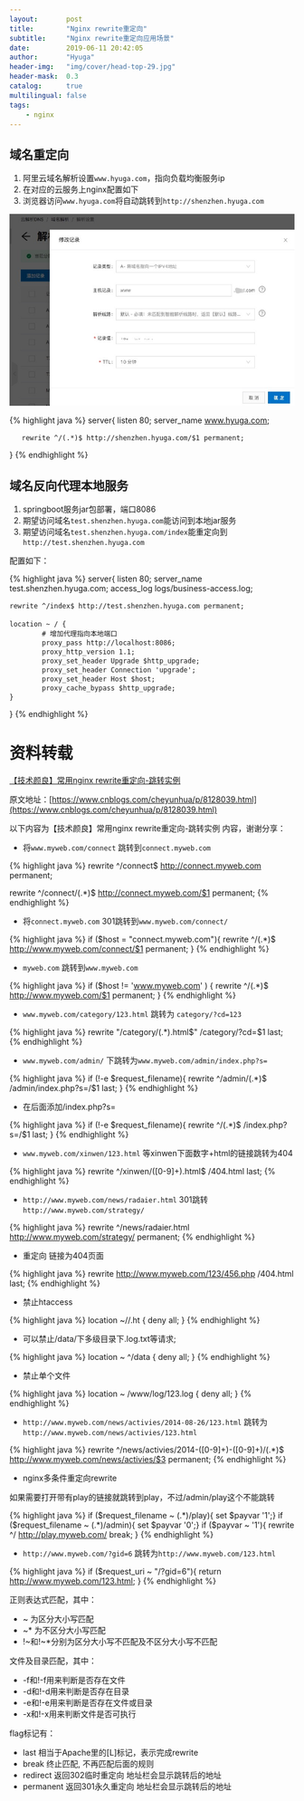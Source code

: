 ```yaml
---
layout:       post
title:        "Nginx rewrite重定向"
subtitle:     "Nginx rewrite重定向应用场景"
date:         2019-06-11 20:42:05
author:       "Hyuga"
header-img:   "img/cover/head-top-29.jpg"
header-mask:  0.3
catalog:      true
multilingual: false
tags:
    - nginx
---
```


##  域名重定向

1. 阿里云域名解析设置`www.hyuga.com`，指向负载均衡服务ip
2. 在对应的云服务上nginx配置如下
3. 浏览器访问`www.hyuga.com`将自动跳转到`http://shenzhen.hyuga.com`

![](/img/2019/2019-06/nginx-rewrite-1.png)

{% highlight java %}
server{
       listen  80;
       server_name www.hyuga.com;

       rewrite ^/(.*)$ http://shenzhen.hyuga.com/$1 permanent;
}
{% endhighlight %}

## 域名反向代理本地服务

1. springboot服务jar包部署，端口8086
2. 期望访问域名`test.shenzhen.hyuga.com`能访问到本地jar服务
3. 期望访问域名`test.shenzhen.hyuga.com/index`能重定向到`http://test.shenzhen.hyuga.com`
   
配置如下：

{% highlight java %} 
server{ 
    listen 80; 
    server_name test.shenzhen.hyuga.com; 
    access_log logs/business-access.log;

    rewrite ^/index$ http://test.shenzhen.hyuga.com permanent;

    location ~ / {
            # 增加代理指向本地端口
            proxy_pass http://localhost:8086;
            proxy_http_version 1.1;
            proxy_set_header Upgrade $http_upgrade;
            proxy_set_header Connection 'upgrade';
            proxy_set_header Host $host;
            proxy_cache_bypass $http_upgrade;
    }
}
{% endhighlight %}

# 资料转载

[【技术颜良】常用nginx rewrite重定向-跳转实例 ](https://www.cnblogs.com/cheyunhua/p/8128039.html)

原文地址：[https://www.cnblogs.com/cheyunhua/p/8128039.html](https://www.cnblogs.com/cheyunhua/p/8128039.html)

以下内容为【技术颜良】常用nginx rewrite重定向-跳转实例 内容，谢谢分享：

- 将`www.myweb.com/connect` 跳转到`connect.myweb.com`

{% highlight java %}
rewrite ^/connect$ http://connect.myweb.com permanent;

rewrite ^/connect/(.*)$ http://connect.myweb.com/$1 permanent;
{% endhighlight %}

- 将`connect.myweb.com` 301跳转到`www.myweb.com/connect/` 

{% highlight java %}
if ($host = "connect.myweb.com"){
    rewrite ^/(.*)$ http://www.myweb.com/connect/$1 permanent;
}
{% endhighlight %}


- `myweb.com` 跳转到`www.myweb.com`

{% highlight java %}
if ($host != 'www.myweb.com' ) { 
    rewrite ^/(.*)$ http://www.myweb.com/$1 permanent; 
}
{% endhighlight %}

- `www.myweb.com/category/123.html` 跳转为 `category/?cd=123`

{% highlight java %}
rewrite "/category/(.*).html$" /category/?cd=$1 last;
{% endhighlight %}
 
-  `www.myweb.com/admin/` 下跳转为`www.myweb.com/admin/index.php?s=`

{% highlight java %}
if (!-e $request_filename){
    rewrite ^/admin/(.*)$ /admin/index.php?s=/$1 last;
}
{% endhighlight %}

- 在后面添加/index.php?s=

{% highlight java %}
if (!-e $request_filename){
    rewrite ^/(.*)$ /index.php?s=/$1 last;
}
{% endhighlight %}

-  `www.myweb.com/xinwen/123.html` 等xinwen下面数字+html的链接跳转为404

{% highlight java %}
rewrite ^/xinwen/([0-9]+)\.html$ /404.html last;
{% endhighlight %}

-  `http://www.myweb.com/news/radaier.html` 301跳转
`http://www.myweb.com/strategy/`

{% highlight java %}
rewrite ^/news/radaier.html http://www.myweb.com/strategy/ permanent;
{% endhighlight %}

- 重定向 链接为404页面

{% highlight java %}
rewrite http://www.myweb.com/123/456.php /404.html last;
{% endhighlight %}

- 禁止htaccess

{% highlight java %}
location ~//.ht {
     deny all;
}
{% endhighlight %}

- 可以禁止/data/下多级目录下.log.txt等请求;

{% highlight java %}
location ~ ^/data {
     deny all;
}
{% endhighlight %}

- 禁止单个文件

{% highlight java %}
location ~ /www/log/123.log {
    deny all;
}
{% endhighlight %}

-  `http://www.myweb.com/news/activies/2014-08-26/123.html` 跳转为
`http://www.myweb.com/news/activies/123.html`

{% highlight java %}
rewrite ^/news/activies/2014\-([0-9]+)\-([0-9]+)/(.*)$ http://www.myweb.com/news/activies/$3 permanent;
{% endhighlight %}

- nginx多条件重定向rewrite

如果需要打开带有play的链接就跳转到play，不过/admin/play这个不能跳转

{% highlight java %}
if ($request_filename ~ (.*)/play){ set $payvar '1';}
if ($request_filename ~ (.*)/admin){ set $payvar '0';}
if ($payvar ~ '1'){
      rewrite ^/ http://play.myweb.com/ break;
}
{% endhighlight %}
    
-  `http://www.myweb.com/?gid=6` 跳转为`http://www.myweb.com/123.html`

{% highlight java %}
if ($request_uri ~ "/\?gid\=6"){
    return  http://www.myweb.com/123.html;
}
{% endhighlight %}
 
正则表达式匹配，其中：

* ~ 为区分大小写匹配
* ~* 为不区分大小写匹配
* !~和!~*分别为区分大小写不匹配及不区分大小写不匹配

文件及目录匹配，其中：

* -f和!-f用来判断是否存在文件
* -d和!-d用来判断是否存在目录
* -e和!-e用来判断是否存在文件或目录
* -x和!-x用来判断文件是否可执行

flag标记有：

* last 相当于Apache里的[L]标记，表示完成rewrite
* break 终止匹配, 不再匹配后面的规则
* redirect 返回302临时重定向 地址栏会显示跳转后的地址
* permanent 返回301永久重定向 地址栏会显示跳转后的地址

